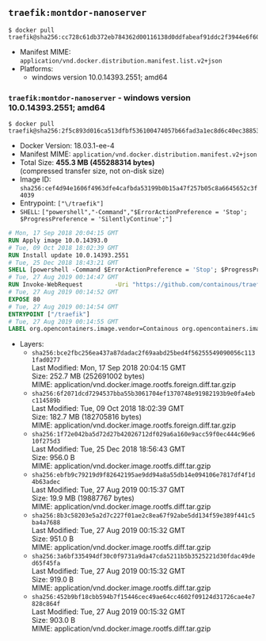 ## `traefik:montdor-nanoserver`

```console
$ docker pull traefik@sha256:cc728c61db372eb784362d00116138d0ddfabeaf91ddc2f3944e6f60f30f2269
```

-	Manifest MIME: `application/vnd.docker.distribution.manifest.list.v2+json`
-	Platforms:
	-	windows version 10.0.14393.2551; amd64

### `traefik:montdor-nanoserver` - windows version 10.0.14393.2551; amd64

```console
$ docker pull traefik@sha256:2f5c893d016ca513dfbf536100474057b66fad3a1ec8d6c40ec38853a8d19361
```

-	Docker Version: 18.03.1-ee-4
-	Manifest MIME: `application/vnd.docker.distribution.manifest.v2+json`
-	Total Size: **455.3 MB (455288314 bytes)**  
	(compressed transfer size, not on-disk size)
-	Image ID: `sha256:cef4d94e1606f4963dfe4cafbda53199b0b15a47f257b05c8a6645652c3f4039`
-	Entrypoint: `["\/traefik"]`
-	`SHELL`: `["powershell","-Command","$ErrorActionPreference = 'Stop'; $ProgressPreference = 'SilentlyContinue';"]`

```dockerfile
# Mon, 17 Sep 2018 20:04:15 GMT
RUN Apply image 10.0.14393.0
# Tue, 09 Oct 2018 18:02:39 GMT
RUN Install update 10.0.14393.2551
# Tue, 25 Dec 2018 18:43:21 GMT
SHELL [powershell -Command $ErrorActionPreference = 'Stop'; $ProgressPreference = 'SilentlyContinue';]
# Tue, 27 Aug 2019 00:14:47 GMT
RUN Invoke-WebRequest         -Uri "https://github.com/containous/traefik/releases/download/v2.0.0-rc1/traefik_v2.0.0-rc1_windows_amd64.zip"         -OutFile "/traefik.zip"  ;     Expand-Archive -Path "/traefik.zip" -DestinationPath "/" -Force  ;     Remove-Item –path /traefik.zip
# Tue, 27 Aug 2019 00:14:52 GMT
EXPOSE 80
# Tue, 27 Aug 2019 00:14:54 GMT
ENTRYPOINT ["/traefik"]
# Tue, 27 Aug 2019 00:14:55 GMT
LABEL org.opencontainers.image.vendor=Containous org.opencontainers.image.url=https://traefik.io org.opencontainers.image.title=Traefik org.opencontainers.image.description=A modern reverse-proxy org.opencontainers.image.version=v2.0.0-rc1 org.opencontainers.image.documentation=https://docs.traefik.io
```

-	Layers:
	-	`sha256:bce2fbc256ea437a87dadac2f69aabd25bed4f56255549090056c1131fad0277`  
		Last Modified: Mon, 17 Sep 2018 20:04:15 GMT  
		Size: 252.7 MB (252691002 bytes)  
		MIME: application/vnd.docker.image.rootfs.foreign.diff.tar.gzip
	-	`sha256:6f2071dcd7294537bba55b3061704ef1370748e91982193b9e0fa4ebc114589b`  
		Last Modified: Tue, 09 Oct 2018 18:02:39 GMT  
		Size: 182.7 MB (182705816 bytes)  
		MIME: application/vnd.docker.image.rootfs.foreign.diff.tar.gzip
	-	`sha256:1f72e042ba5d72d27b42026712df029a6a160e9acc59f0ec444c96e610f275d3`  
		Last Modified: Tue, 25 Dec 2018 18:56:43 GMT  
		Size: 956.0 B  
		MIME: application/vnd.docker.image.rootfs.diff.tar.gzip
	-	`sha256:ebfb9c79219d9f82642195ae9dd94a8a55db14e094106e7817df4f1d4b63adec`  
		Last Modified: Tue, 27 Aug 2019 00:15:37 GMT  
		Size: 19.9 MB (19887767 bytes)  
		MIME: application/vnd.docker.image.rootfs.diff.tar.gzip
	-	`sha256:8b3c58203e5a2d7c227f01ae2c8ea67f92abe5dd134f59e389f441c5ba4a7688`  
		Last Modified: Tue, 27 Aug 2019 00:15:32 GMT  
		Size: 951.0 B  
		MIME: application/vnd.docker.image.rootfs.diff.tar.gzip
	-	`sha256:3a6bf335494df30c0f9731a9da47cda5211b5b3525221d30fdac49ded65f45fa`  
		Last Modified: Tue, 27 Aug 2019 00:15:32 GMT  
		Size: 919.0 B  
		MIME: application/vnd.docker.image.rootfs.diff.tar.gzip
	-	`sha256:452b9bf18cbb594b7f15446cec49ae64cc4602f09124d31726cae4e7828c864f`  
		Last Modified: Tue, 27 Aug 2019 00:15:32 GMT  
		Size: 903.0 B  
		MIME: application/vnd.docker.image.rootfs.diff.tar.gzip
